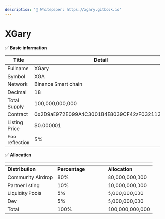 ```yaml
---
description: '📄 Whitepaper: https://xgary.gitbook.io'
---
```


# XGary

✅ **Basic information**

<table><thead><tr><th width="154">Title</th><th>Detail</th></tr></thead><tbody><tr><td>Fullname</td><td>XGary</td></tr><tr><td>Symbol</td><td>XGA</td></tr><tr><td>Network</td><td>Binance Smart chain</td></tr><tr><td>Decimal</td><td>18</td></tr><tr><td>Total Supply</td><td>100,000,000,000 </td></tr><tr><td>Contract</td><td>0x2D9aE972E099A4C3001B4E8039CF42aF03211315</td></tr><tr><td>Listing Price</td><td>$0.000001</td></tr><tr><td>Fee reflection</td><td>5%</td></tr></tbody></table>

✅ **Allocation**

<table data-header-hidden><thead><tr><th></th><th width="148"></th><th></th></tr></thead><tbody><tr><td><strong>Distribution</strong></td><td><strong>Percentage</strong></td><td><strong>Allocation</strong></td></tr><tr><td>Community Airdrop</td><td>80%</td><td>80,000,000,000</td></tr><tr><td>Partner listing</td><td>10%</td><td>10,000,000,000</td></tr><tr><td>Liquidity Pools</td><td>5%</td><td>5,000,000,000</td></tr><tr><td>Dev</td><td>5%</td><td>5,000,000,000</td></tr><tr><td>Total</td><td>100%</td><td>100,000,000,000</td></tr></tbody></table>
